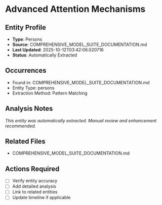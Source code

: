 # Advanced Attention Mechanisms

## Entity Profile
- **Type**: Persons
- **Source**: COMPREHENSIVE_MODEL_SUITE_DOCUMENTATION.md
- **Last Updated**: 2025-10-12T03:42:06.020716
- **Status**: Automatically Extracted

## Occurrences
- Found in: COMPREHENSIVE_MODEL_SUITE_DOCUMENTATION.md
- Entity Type: persons
- Extraction Method: Pattern Matching

## Analysis Notes
*This entity was automatically extracted. Manual review and enhancement recommended.*

## Related Files
- COMPREHENSIVE_MODEL_SUITE_DOCUMENTATION.md

## Actions Required
- [ ] Verify entity accuracy
- [ ] Add detailed analysis
- [ ] Link to related entities
- [ ] Update timeline if applicable
